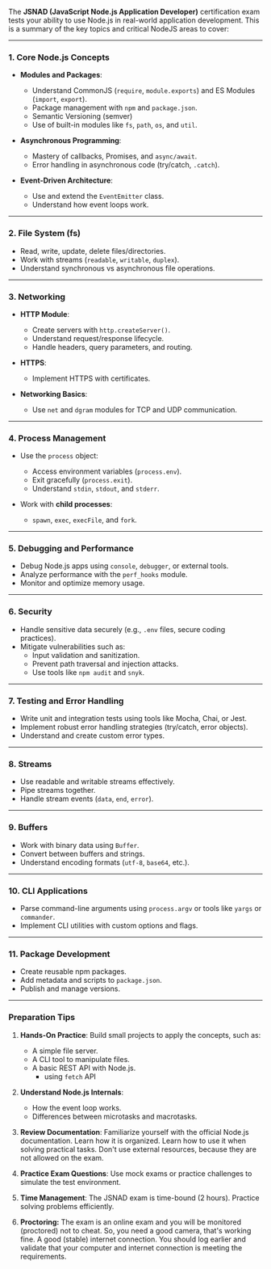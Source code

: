 The **JSNAD (JavaScript Node.js Application Developer)** certification exam tests your ability to use Node.js in real-world application development. This is a summary of the key topics and critical NodeJS areas to cover:

* * *

### **1\. Core Node.js Concepts**

*   **Modules and Packages**:
    
    *   Understand CommonJS (`require`, `module.exports`) and ES Modules (`import`, `export`).
    *   Package management with `npm` and `package.json`.
    *   Semantic Versioning (semver)
    *   Use of built-in modules like `fs`, `path`, `os`, and `util`.
*   **Asynchronous Programming**:
    
    *   Mastery of callbacks, Promises, and `async/await`.
    *   Error handling in asynchronous code (try/catch, `.catch`).
*   **Event-Driven Architecture**:
    
    *   Use and extend the `EventEmitter` class.
    *   Understand how event loops work.

* * *

### **2\. File System (fs)**

*   Read, write, update, delete files/directories.
*   Work with streams (`readable`, `writable`, `duplex`).
*   Understand synchronous vs asynchronous file operations.

* * *

### **3\. Networking**

*   **HTTP Module**:
    
    *   Create servers with `http.createServer()`.
    *   Understand request/response lifecycle.
    *   Handle headers, query parameters, and routing.
*   **HTTPS**:
    
    *   Implement HTTPS with certificates.
*   **Networking Basics**:
    
    *   Use `net` and `dgram` modules for TCP and UDP communication.

* * *

### **4\. Process Management**

*   Use the `process` object:
    
    *   Access environment variables (`process.env`).
    *   Exit gracefully (`process.exit`).
    *   Understand `stdin`, `stdout`, and `stderr`.
*   Work with **child processes**:
    
    *   `spawn`, `exec`, `execFile`, and `fork`.

* * *

### **5\. Debugging and Performance**

*   Debug Node.js apps using `console`, `debugger`, or external tools.
*   Analyze performance with the `perf_hooks` module.
*   Monitor and optimize memory usage.

* * *

### **6\. Security**

*   Handle sensitive data securely (e.g., `.env` files, secure coding practices).
*   Mitigate vulnerabilities such as:
    *   Input validation and sanitization.
    *   Prevent path traversal and injection attacks.
    *   Use tools like `npm audit` and `snyk`.

* * *

### **7\. Testing and Error Handling**

*   Write unit and integration tests using tools like Mocha, Chai, or Jest.
*   Implement robust error handling strategies (try/catch, error objects).
*   Understand and create custom error types.

* * *

### **8\. Streams**

*   Use readable and writable streams effectively.
*   Pipe streams together.
*   Handle stream events (`data`, `end`, `error`).

* * *

### **9\. Buffers**

*   Work with binary data using `Buffer`.
*   Convert between buffers and strings.
*   Understand encoding formats (`utf-8`, `base64`, etc.).

* * *

### **10\. CLI Applications**

*   Parse command-line arguments using `process.argv` or tools like `yargs` or `commander`.
*   Implement CLI utilities with custom options and flags.

* * *

### **11\. Package Development**

*   Create reusable npm packages.
*   Add metadata and scripts to `package.json`.
*   Publish and manage versions.

* * *

### **Preparation Tips**

1.  **Hands-On Practice**: Build small projects to apply the concepts, such as:
    
    *   A simple file server.
    *   A CLI tool to manipulate files.
    *   A basic REST API with Node.js.
        - using `fetch` API
2.  **Understand Node.js Internals**:
    
    *   How the event loop works.
    *   Differences between microtasks and macrotasks.
3.  **Review Documentation**: Familiarize yourself with the official Node.js documentation. Learn how it is organized. Learn how to use it when solving practical tasks. Don't use external resources, because they are not allowed on the exam.
    
4.  **Practice Exam Questions**: Use mock exams or practice challenges to simulate the test environment.
    
5.  **Time Management**: The JSNAD exam is time-bound (2 hours). Practice solving problems efficiently.
6.  **Proctoring:** The exam is an online exam and you will be monitored (proctored) not to cheat. So, you need a good camera, that's working fine. A good (stable) internet connection. You should log earlier and validate that your computer and internet connection is meeting the requirements. 
